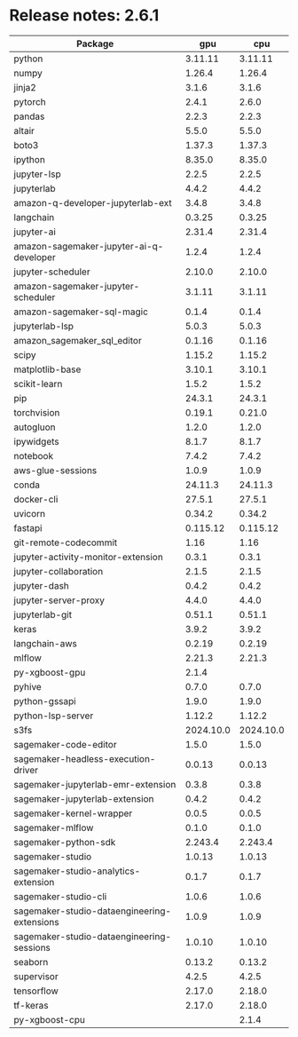 # Release notes: 2.6.1

Package | gpu| cpu
---|---|---
python|3.11.11|3.11.11
numpy|1.26.4|1.26.4
jinja2|3.1.6|3.1.6
pytorch|2.4.1|2.6.0
pandas|2.2.3|2.2.3
altair|5.5.0|5.5.0
boto3|1.37.3|1.37.3
ipython|8.35.0|8.35.0
jupyter-lsp|2.2.5|2.2.5
jupyterlab|4.4.2|4.4.2
amazon-q-developer-jupyterlab-ext|3.4.8|3.4.8
langchain|0.3.25|0.3.25
jupyter-ai|2.31.4|2.31.4
amazon-sagemaker-jupyter-ai-q-developer|1.2.4|1.2.4
jupyter-scheduler|2.10.0|2.10.0
amazon-sagemaker-jupyter-scheduler|3.1.11|3.1.11
amazon-sagemaker-sql-magic|0.1.4|0.1.4
jupyterlab-lsp|5.0.3|5.0.3
amazon_sagemaker_sql_editor|0.1.16|0.1.16
scipy|1.15.2|1.15.2
matplotlib-base|3.10.1|3.10.1
scikit-learn|1.5.2|1.5.2
pip|24.3.1|24.3.1
torchvision|0.19.1|0.21.0
autogluon|1.2.0|1.2.0
ipywidgets|8.1.7|8.1.7
notebook|7.4.2|7.4.2
aws-glue-sessions|1.0.9|1.0.9
conda|24.11.3|24.11.3
docker-cli|27.5.1|27.5.1
uvicorn|0.34.2|0.34.2
fastapi|0.115.12|0.115.12
git-remote-codecommit|1.16|1.16
jupyter-activity-monitor-extension|0.3.1|0.3.1
jupyter-collaboration|2.1.5|2.1.5
jupyter-dash|0.4.2|0.4.2
jupyter-server-proxy|4.4.0|4.4.0
jupyterlab-git|0.51.1|0.51.1
keras|3.9.2|3.9.2
langchain-aws|0.2.19|0.2.19
mlflow|2.21.3|2.21.3
py-xgboost-gpu|2.1.4| 
pyhive|0.7.0|0.7.0
python-gssapi|1.9.0|1.9.0
python-lsp-server|1.12.2|1.12.2
s3fs|2024.10.0|2024.10.0
sagemaker-code-editor|1.5.0|1.5.0
sagemaker-headless-execution-driver|0.0.13|0.0.13
sagemaker-jupyterlab-emr-extension|0.3.8|0.3.8
sagemaker-jupyterlab-extension|0.4.2|0.4.2
sagemaker-kernel-wrapper|0.0.5|0.0.5
sagemaker-mlflow|0.1.0|0.1.0
sagemaker-python-sdk|2.243.4|2.243.4
sagemaker-studio|1.0.13|1.0.13
sagemaker-studio-analytics-extension|0.1.7|0.1.7
sagemaker-studio-cli|1.0.6|1.0.6
sagemaker-studio-dataengineering-extensions|1.0.9|1.0.9
sagemaker-studio-dataengineering-sessions|1.0.10|1.0.10
seaborn|0.13.2|0.13.2
supervisor|4.2.5|4.2.5
tensorflow|2.17.0|2.18.0
tf-keras|2.17.0|2.18.0
py-xgboost-cpu| |2.1.4
